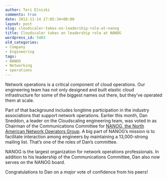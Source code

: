 ```yaml
---
author: Teri Elniski
comments: true
date: 2012-11-14 17:05:34+00:00
layout: post
slug: cloudscaler-takes-on-leadership-role-at-nanog
title: Cloudscaler takes on leadership role at NANOG
wordpress_id: 5403
old_categories:
- Company
- Engineering
tags:
- NANOG
- Networking
- operations
---
```


Network operations is a critical component of cloud operations. Our engineering team has not only designed and built elastic cloud infrastructure for some of the biggest names out there, but they’ve operated them at scale.  
  
Part of that background includes longtime participation in the industry associations that support network operations. Earlier this month, Dan Sneddon, a leader on the Cloudscaling engineering team, was voted in as Chairman of the Communications Committee for [NANOG, the North American Network Operators Group](http://www.nanog.org/). A big part of NANOG’s mission is to facilitate interaction among engineers by maintaining a 13,000-strong mailing list. That’s one of the roles of Dan’s committee.  
  
NANOG is the largest organization for network operations professionals. In addition to his leadership of the Communications Committee, Dan also now serves on the NANOG board.  
  
Congratulations to Dan on a *major* vote of confidence from his peers!
